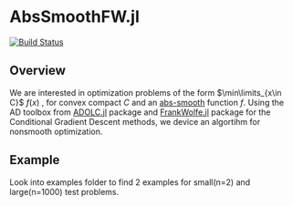 # AbsSmoothFW.jl
[![Build Status](https://github.com/shtadinada/AbsSmoothFW.jl/actions/workflows/CI.yml/badge.svg?branch=main)](https://github.com/shtadinada/AbsSmoothFW.jl/actions/workflows/CI.yml?query=branch%3Amain)

## Overview
We are interested in optimization problems of the form $\min\limits_{x\in C}$  $f(x)$ , for convex compact $C$ and an [abs-smooth](https://optimization-online.org/wp-content/uploads/2012/09/3597.pdf) function $f$.
Using the AD toolbox from [ADOLC.jl](https://github.com/TimSiebert1/ADOLC.jl) package and [FrankWolfe.jl](https://github.com/ZIB-IOL/FrankWolfe.jl) package for the Conditional Gradient Descent methods, we device an algortihm for nonsmooth optimization.

## Example
Look into examples folder to find 2 examples for small(n=2) and large(n=1000) test problems.

 

